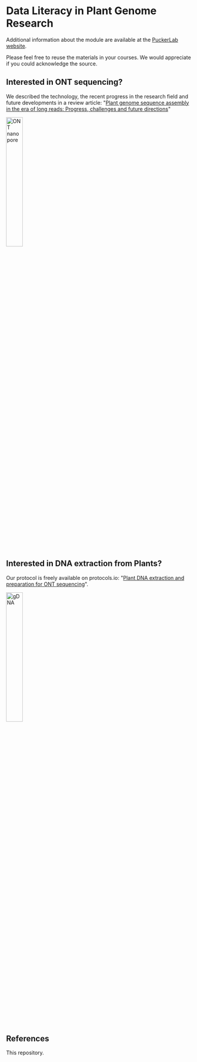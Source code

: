 
# Data Literacy in Plant Genome Research

Additional information about the module are available at the [PuckerLab website](https://www.tu-braunschweig.de/ifp/pbb/teaching/dalip).

Please feel free to reuse the materials in your courses. We would appreciate if you could acknowledge the source.

## Interested in ONT sequencing?
We described the technology, the recent progress in the research field and future developments in a review article: "[Plant genome sequence assembly in the era of long reads: Progress, challenges and future directions](https://doi.org/10.1017/qpb.2021.18)"

<a href="https://doi.org/10.1017/qpb.2021.18">
<img alt="ONT nanopore" src="https://www.tu-braunschweig.de/fileadmin/Redaktionsgruppen/Institute_Fakultaet_2/IFP-PBB/IFP-PBB-Media/nanopores.png" width="30%" height="30%">
</a>


## Interested in DNA extraction from Plants?
Our protocol is freely available on protocols.io: "[Plant DNA extraction and preparation for ONT sequencing](https://dx.doi.org/10.17504/protocols.io.bcvyiw7w)".


<a href="https://dx.doi.org/10.17504/protocols.io.bcvyiw7w">
<img alt="gDNA" src="https://content.protocols.io/public/efa3ef1c490f52001426a207ba391b3a6a88230fa4d6a1819c801284cb80e398/bzdbbbq57.jpeg" width="30%" height="30%">
</a>



## References
This repository.

